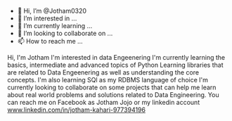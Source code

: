 - 👋 Hi, I’m @Jotham0320
- 👀 I’m interested in ...
- 🌱 I’m currently learning ...
- 💞️ I’m looking to collaborate on ...
- 📫 How to reach me ...

<!---
Jotham0320/Jotham0320 is a ✨ special ✨ repository because its `README.md` (this file) appears on your GitHub profile.
You can click the Preview link to take a look at your changes.
--->
Hi, I'm Jotham
I'm interested in data Engeenering
I'm currently learning the basics, intermediate and advanced topics of Python
Learning libraries that are related to Data Engeenering as well as understanding the core concepts.
I'm also learning SQl as my RDBMS language of choice 
I'm currently looking to collaborate on some projects that can help me learn about real world problems and solutions related to Data Engineering.
You can reach me on Facebook as Jotham Jojo or my linkedin account www.linkedin.com/in/jotham-kahari-977394196
